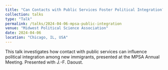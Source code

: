 ```yaml
---
title: "Can Contacts with Public Services Foster Political Integration? A Study of New Immigrants’ Experiences and Their Attitudes"
collection: talks
type: "Talk"
permalink: /talks/2024-04-06-mpsa-public-integration
venue: "Midwest Political Science Association"
date: 2024-04-06
location: "Chicago, IL, USA"
---
```


This talk investigates how contact with public services can influence political integration among new immigrants, presented at the MPSA Annual Meeting. Presented with J.-F. Daoust.
